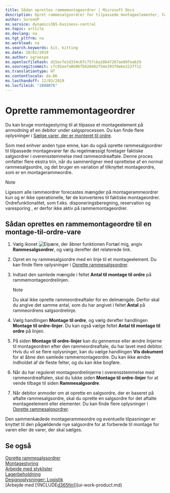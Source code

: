 ```yaml
---
title: Sådan oprettes rammemontageordrer | Microsoft Docs
description: Opret rammesalgsordrer for tilpassede montageelementer, før du regelmæssigt opretter de faktiske salgsordrer i overensstemmelse med rammeordreaftalen.
author: SorenGP
ms.service: dynamics365-business-central
ms.topic: article
ms.devlang: na
ms.tgt_pltfrm: na
ms.workload: na
ms.search.keywords: kit, kitting
ms.date: 10/01/2019
ms.author: sgroespe
ms.openlocfilehash: d15ecfe1d334c07c757cba10647267ae89fea629
ms.sourcegitcommit: cfc92eefa8b06fb426482f54e393f0e6e222f712
ms.translationtype: HT
ms.contentlocale: da-DK
ms.lasthandoff: 12/03/2019
ms.locfileid: "2880876"
---
```

# <a name="create-blanket-assembly-orders"></a>Oprette rammemontageordrer
Du kan bruge montagestyring til at tilpasse et montageelement på anmodning af en debitor under salgsprocessen. Du kan finde flere oplysninger i [Sælge varer, der er monteret til ordre](assembly-how-to-sell-items-assembled-to-order.md).  

 Som med enhver anden type emne, kan du også oprette rammesalgsordrer til tilpassede montagevarer før du regelmæssigt foretager faktiske salgsordrer i overensstemmelse med rammeordreaftale. Denne proces omfatter flere ekstra trin, når du sammenligner med oprettelse af en normal rammesalgsordre, og det bruger en variation af tilknyttet montageordre, som er en montagerammeordre.

> [!NOTE]  
>  Ligesom alle rammeordrer forecastes mængder på montagerammeordrer kun og er ikke operationelle, før de konverteres til faktiske montageordrer. Ordrefunktionalitet, som f.eks. disponeringsberegning, reservation og varesporing , er derfor ikke aktiv på rammemontageordrer.  

## <a name="to-create-a-blanket-assembly-order-for-an-assemble-to-order-item"></a>Sådan oprettes en rammemontageordre til en montage\-til\-ordre-vare  
1. Vælg ikonet ![Elpære, der åbner funktionen Fortæl mig](media/ui-search/search_small.png "Fortæl mig, hvad du vil foretage dig"), angiv **Rammesalgsordrer**, og vælg derefter det relaterede link.  
2. Opret en ny rammesalgsordre med en linje til et montageelement. Du kan finde flere oplysninger i [Oprette rammesalgsordrer](sales-how-to-create-blanket-sales-orders.md).  
3. Indtast den samlede mængde i feltet **Antal til montage til ordre** på rammemontageordrelinjen.

    > [!NOTE]  
    >  Du skal ikke oprette rammeordreaftaler for en delmængde. Derfor skal du angive det samme antal, som du har angivet i feltet **Antal** på rammeordrens salgsordrelinje.  

4. Vælg handlingen **Montage til ordre**, og vælg derefter handlingen **Montage til ordre-linjer**. Du kan også vælge feltet **Antal til montage til ordre** på linjen.  
5. På siden **Montage til ordre-linjer** kan du gennemse eller ændre linjerne til montageordren efter den rammeordreaftale, du har lavet med debitor. Hvis du vil se flere oplysninger, kan du vælge handlingen **Vis dokument** for at åbne den samlede rammemontageordre. Du kan ikke ændre indholdet af de fleste felter, og du kan ikke bogføre.  
6. Når du har reguleret montageordrelinjerne i overensstemmelse med rammeordreaftalen, skal du lukke siden **Montage til ordre-linjer** for at vende tilbage til siden **Rammesalgsordre**.  
7. Når debitor anmoder om at oprette en salgsordre, der er baseret på aftalte rammesalgsordre, skal du oprette en salgsordre for det aftalte montageelement eller elementer. Du kan finde flere oplysninger i [Oprette rammesalgsordrer](sales-how-to-create-blanket-sales-orders.md).

Den sammenkædede montagerammeordre og eventuelle tilpasninger er knyttet til den pågældende nye salgsordre for at forberede til montage for varen eller de varer, der skal sælges.  

## <a name="see-also"></a>Se også
[Oprette rammesalgsordrer](sales-how-to-create-blanket-sales-orders.md)  
[Montagestyring](assembly-assemble-items.md)  
[Arbejde med styklister](inventory-how-work-BOMs.md)  
[Lagerbeholdning](inventory-manage-inventory.md)  
[Designoplysninger: Logistik](design-details-warehouse-management.md)  
[Arbejde med [!INCLUDE[d365fin](includes/d365fin_md.md)]](ui-work-product.md)
